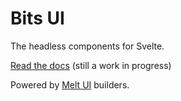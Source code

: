 # Bits UI

The headless components for Svelte.

[Read the docs](https://bits-ui.com) (still a work in progress)

Powered by [Melt UI](https://melt-ui.com) builders.
